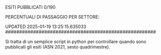 ESITI PUBBLICATI 0/190 

PERCENTUALI DI PASSAGGIO PER SETTORE:

UPDATED 2025-01-19 13:25:15.635033
###################################################### 

Si tratta di un semplice script in python per controllare quando sono pubblicati gli esiti (ASN 2021, sesto quadrimestre).

